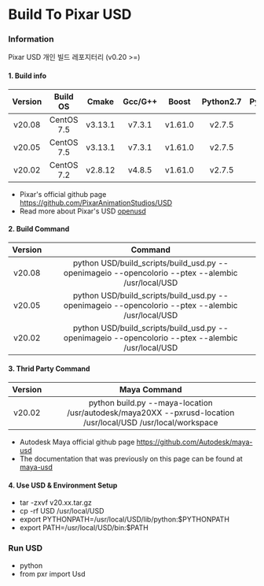 # Build To Pixar USD 

### Information
   Pixar USD 개인 빌드 레포지터리 (v0.20 >=) 

#### 1. Build info
|      Version     |   Build OS  |   Cmake  |  Gcc/G++ |   Boost  | Python2.7 |  Python3  |
|:----------------:|:-----------:|:--------:|:--------:|:--------:|:---------:|:---------:|
|      v20.08      | CentOS 7.5  | v3.13.1  |  v7.3.1  |  v1.61.0 |  v2.7.5   |     X     |
|      v20.05      | CentOS 7.5  | v3.13.1  |  v7.3.1  |  v1.61.0 |  v2.7.5   |     X     |
|      v20.02      | CentOS 7.2  | v2.8.12  |  v4.8.5  |  v1.61.0 |  v2.7.5   |     X     |

* Pixar's official github page https://github.com/PixarAnimationStudios/USD
* Read more about Pixar's USD [openusd](http://openusd.org)


#### 2. Build Command
|      Version     | Command |
|:----------------:|:--------------------------------------------------------------------------------------------------:|
|      v20.08      | python USD/build_scripts/build_usd.py --openimageio --opencolorio --ptex --alembic /usr/local/USD  |
|      v20.05      | python USD/build_scripts/build_usd.py --openimageio --opencolorio --ptex --alembic /usr/local/USD  |
|      v20.02      | python USD/build_scripts/build_usd.py --openimageio --opencolorio --ptex --alembic /usr/local/USD  |

#### 3. Thrid Party Command
|      Version     | Maya Command |
|:----------------:|:------------------------------------------------------------------------------------------------------------:|
|      v20.02      | python build.py --maya-location /usr/autodesk/maya20XX --pxrusd-location /usr/local/USD /usr/local/workspace |

* Autodesk Maya official github page https://github.com/Autodesk/maya-usd
* The documentation that was previously on this page can be found at [maya-usd](https://github.com/Autodesk/maya-usd/blob/dev/plugin/pxr/doc/README.md)

#### 4. Use USD & Environment Setup
- tar -zxvf v20.xx.tar.gz 
- cp -rf USD /usr/local/USD
- export PYTHONPATH=/usr/local/USD/lib/python:$PYTHONPATH
- export PATH=/usr/local/USD/bin:$PATH

### Run USD
- python
- from pxr import Usd
